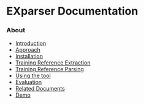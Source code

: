 <h1>EXparser Documentation</h1>

<h3>About</h3>

* [Introduction](Introduction.md)
* [Approach](Approach.md)
* [Installation](Installation.md)
* [Training Reference Extraction](ReferenceExtraction.md)
* [Training Reference Parsing](ReferenceParsing.md)
* [Using the tool](usage.md)
* [Evaluation](Evaluation.md)
* [Related Documents](Related.md)
* [Demo](Demo.md)
